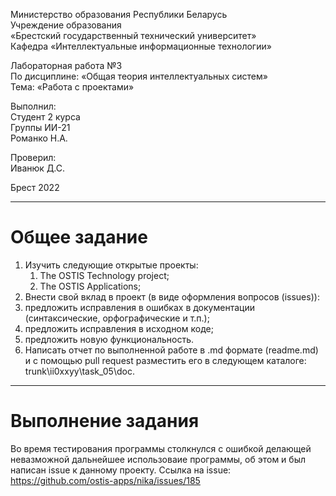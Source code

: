 Министерство образования Республики Беларусь <br/>
Учреждение образования <br/>
«Брестский государственный технический университет» <br/>
Кафедра «Интеллектуальные информационные технологии» <br/>

Лабораторная работа №3 <br/>
По дисциплине: «Общая теория интеллектуальных систем» <br/>
Тема: «Работа с проектами» <br/>

Выполнил: <br/>
Студент 2 курса <br/>
Группы ИИ-21 <br/>
Романко Н.А. <br/>

Проверил: <br/>
Иванюк Д.С. <br/>

Брест 2022 <br/>

--- 

# Общее задание #
<ol>
<li>Изучить следующие открытые проекты:
<ol>
<li>The OSTIS Technology project;</li>

<li>The OSTIS Applications;</li>
</ol>
<li>Внести свой вклад в проект (в виде оформления вопросов (issues)):</li>
<li>предложить исправления в ошибках в документации (синтаксические, орфографические и т.п.);</li>
<li>предложить исправления в исходном коде;</li>
<li>предложить новую функциональность.</li>
<li>Написать отчет по выполненной работе в .md формате (readme.md) и с помощью pull request разместить его в следующем каталоге: trunk\ii0xxyy\task_05\doc.</li>
</ol>

---

 # Выполнение задания #
 Во время тестирования программы столкнулся с ошибкой делающей невазможной дальнейшее использоваие программы, об этом и был написан issue к данному проекту. Ссылка на issue:
 https://github.com/ostis-apps/nika/issues/185